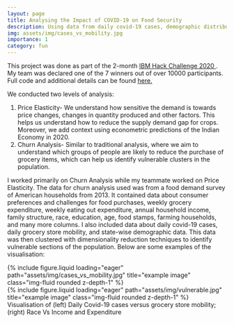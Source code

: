 ```yaml
---
layout: page
title: Analysing the Impact of COVID-19 on Food Security
description: Using data from daily covid-19 cases, demographic distribution, grocery store mobility, and household surveys to understand food security in the face of COVID-19 across different clusters of the population.
img: assets/img/cases_vs_mobility.jpg
importance: 1
category: fun
---
```


This project was done as part of the 2-month <a href="https://smartinternz.com/ibm-hack-challenge-2020">IBM Hack Challenge 2020 </a>. My team was declared one of the 7 winners out of over 10000 participants. Full code and additional details can be found <a href="https://github.com/neelbhandari6/SBSPS-Challenge-1751-Impact-of-COVID-19-on-Food-Security-Visualization-Dashboard"> here.</a>

We conducted two levels of analysis:

1. Price Elasticity- We understand how sensitive the demand is towards price
   changes, changes in quantity produced and other factors. This helps us
   understand how to reduce the supply demand gap for crops. Moreover, we
   add context using econometric predictions of the Indian Economy in 2020.
2. Churn Analysis- Similar to traditional analysis, where we aim to understand
   which groups of people are likely to reduce the purchase of grocery items,
   which can help us identify vulnerable clusters in the population.

I worked primarily on Churn Analysis while my teammate worked on Price Elasticity. The data for churn analysis used was from a food demand survey of American households from 2013. It contained data about consumer preferences and challenges for food purchases, weekly grocery expenditure, weekly eating out expenditure, annual household income, family structure, race, education, age, food stamps, farming households, and many more columns. I also included data about daily covid-19 cases, daily grocery store mobility, and state-wise demographic data. This data was then clustered with dimensionality reduction techniques to identify vulnerable sections of the population. Below are some examples of the visualisation:

<div class="row">
    <div class="col-sm mt-3 mt-md-0">
        {% include figure.liquid loading="eager" path="assets/img/cases_vs_mobility.jpg" title="example image" class="img-fluid rounded z-depth-1" %}
    </div>
    <div class="col-sm mt-3 mt-md-0">
        {% include figure.liquid loading="eager" path="assets/img/vulnerable.jpg" title="example image" class="img-fluid rounded z-depth-1" %}
    </div>
</div>
<div class="caption">
    Visualisation of (left) Daily Covid-19 cases versus grocery store mobility; (right) Race Vs Income and Expenditure 
</div>

